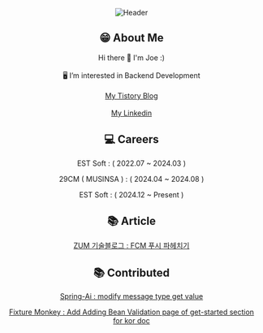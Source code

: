 <div align="center">

![Header](https://capsule-render.vercel.app/api?type=waving&color=auto&height=200&section=header)

## 😁 About Me 
Hi there 👋 I'm Joe :)<br>  <br> 🖥  I’m interested in Backend Development <br>
<br>
<a href = "https://joecp17.tistory.com/">My Tistory Blog</a><br>
<br> 
<a href = "https://www.linkedin.com/in/%EC%9D%98%EB%B9%88-%EA%B9%80-aa8105249/">My Linkedin</a><br>

## 💻 Careers 
EST Soft : ( 2022.07 ~ 2024.03 ) 
<br>

29CM ( MUSINSA ) :  ( 2024.04 ~ 2024.08 ) 
<br>

EST Soft : ( 2024.12 ~ Present ) 


## 📚 Article 
  <a href = "https://zuminternet.github.io/FCM-PUSH"> ZUM 기술블로그 : FCM 푸시 파헤치기 </a><br>

## 📚 Contributed 
   <a href = "https://github.com/spring-projects-experimental/spring-ai/pull/32"> Spring-Ai : modify message type get value  </a>
   <br>
   
   <a href = "https://github.com/naver/fixture-monkey/pull/898"> Fixture Monkey : Add Adding Bean Validation page of get-started section for kor doc  </a><br>

<!--
**JoeCP17/JoeCP17** is a ✨ _special_ ✨ repository because its `README.md` (this file) appears on your GitHub profile.

Here are some ideas to get you started:

- 🔭 I’m currently working on ...
- 🌱 I’m currently learning ...
- 👯 I’m looking to collaborate on ...
- 🤔 I’m looking for help with ...
- 💬 Ask me about ...
- 📫 How to reach me: ...
- 😄 Pronouns: ...
- ⚡ Fun fact: ...
-->

